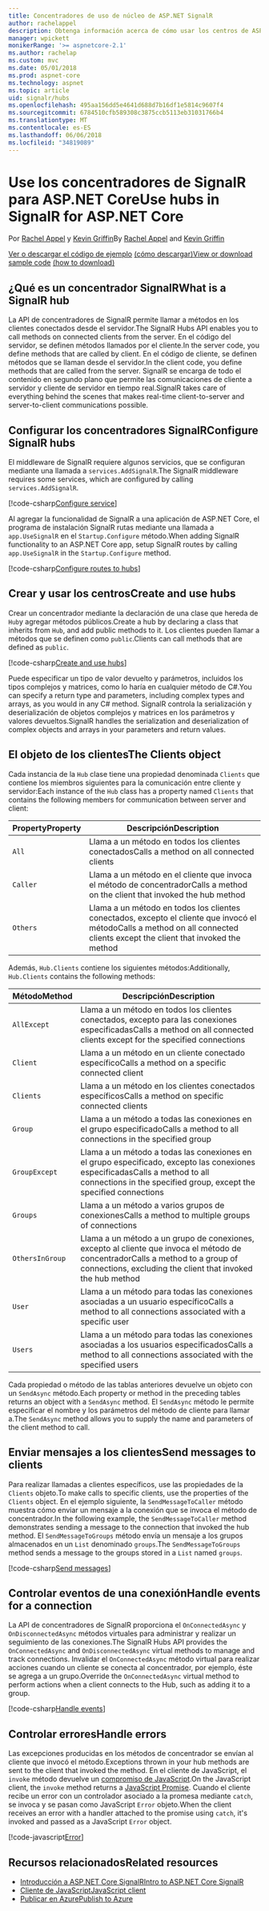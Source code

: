 ```yaml
---
title: Concentradores de uso de núcleo de ASP.NET SignalR
author: rachelappel
description: Obtenga información acerca de cómo usar los centros de ASP.NET Core SignalR.
manager: wpickett
monikerRange: '>= aspnetcore-2.1'
ms.author: rachelap
ms.custom: mvc
ms.date: 05/01/2018
ms.prod: aspnet-core
ms.technology: aspnet
ms.topic: article
uid: signalr/hubs
ms.openlocfilehash: 495aa156dd5e4641d688d7b16df1e5814c9607f4
ms.sourcegitcommit: 6784510cfb589308c3875ccb5113eb31031766b4
ms.translationtype: MT
ms.contentlocale: es-ES
ms.lasthandoff: 06/06/2018
ms.locfileid: "34819089"
---
```

# <a name="use-hubs-in-signalr-for-aspnet-core"></a><span data-ttu-id="34b88-103">Use los concentradores de SignalR para ASP.NET Core</span><span class="sxs-lookup"><span data-stu-id="34b88-103">Use hubs in SignalR for ASP.NET Core</span></span>

<span data-ttu-id="34b88-104">Por [Rachel Appel](https://twitter.com/rachelappel) y [Kevin Griffin](https://twitter.com/1kevgriff)</span><span class="sxs-lookup"><span data-stu-id="34b88-104">By [Rachel Appel](https://twitter.com/rachelappel) and [Kevin Griffin](https://twitter.com/1kevgriff)</span></span>

<span data-ttu-id="34b88-105">[Ver o descargar el código de ejemplo](https://github.com/aspnet/Docs/tree/master/aspnetcore/signalr/hubs/sample/ ) [(cómo descargar)](xref:tutorials/index#how-to-download-a-sample)</span><span class="sxs-lookup"><span data-stu-id="34b88-105">[View or download sample code](https://github.com/aspnet/Docs/tree/master/aspnetcore/signalr/hubs/sample/ ) [(how to download)](xref:tutorials/index#how-to-download-a-sample)</span></span>

## <a name="what-is-a-signalr-hub"></a><span data-ttu-id="34b88-106">¿Qué es un concentrador SignalR</span><span class="sxs-lookup"><span data-stu-id="34b88-106">What is a SignalR hub</span></span>

<span data-ttu-id="34b88-107">La API de concentradores de SignalR permite llamar a métodos en los clientes conectados desde el servidor.</span><span class="sxs-lookup"><span data-stu-id="34b88-107">The SignalR Hubs API enables you to call methods on connected clients from the server.</span></span> <span data-ttu-id="34b88-108">En el código del servidor, se definen métodos llamados por el cliente.</span><span class="sxs-lookup"><span data-stu-id="34b88-108">In the server code, you define methods that are called by client.</span></span> <span data-ttu-id="34b88-109">En el código de cliente, se definen métodos que se llaman desde el servidor.</span><span class="sxs-lookup"><span data-stu-id="34b88-109">In the client code, you define methods that are called from the server.</span></span> <span data-ttu-id="34b88-110">SignalR se encarga de todo el contenido en segundo plano que permite las comunicaciones de cliente a servidor y cliente de servidor en tiempo real.</span><span class="sxs-lookup"><span data-stu-id="34b88-110">SignalR takes care of everything behind the scenes that makes real-time client-to-server and server-to-client communications possible.</span></span>

## <a name="configure-signalr-hubs"></a><span data-ttu-id="34b88-111">Configurar los concentradores SignalR</span><span class="sxs-lookup"><span data-stu-id="34b88-111">Configure SignalR hubs</span></span>

<span data-ttu-id="34b88-112">El middleware de SignalR requiere algunos servicios, que se configuran mediante una llamada a `services.AddSignalR`.</span><span class="sxs-lookup"><span data-stu-id="34b88-112">The SignalR middleware requires some services, which are configured by calling `services.AddSignalR`.</span></span>

[!code-csharp[Configure service](hubs/sample/startup.cs?range=38)]

<span data-ttu-id="34b88-113">Al agregar la funcionalidad de SignalR a una aplicación de ASP.NET Core, el programa de instalación SignalR rutas mediante una llamada a `app.UseSignalR` en el `Startup.Configure` método.</span><span class="sxs-lookup"><span data-stu-id="34b88-113">When adding SignalR functionality to an ASP.NET Core app, setup SignalR routes by calling `app.UseSignalR` in the `Startup.Configure` method.</span></span>

[!code-csharp[Configure routes to hubs](hubs/sample/startup.cs?range=57-60)]

## <a name="create-and-use-hubs"></a><span data-ttu-id="34b88-114">Crear y usar los centros</span><span class="sxs-lookup"><span data-stu-id="34b88-114">Create and use hubs</span></span>

<span data-ttu-id="34b88-115">Crear un concentrador mediante la declaración de una clase que hereda de `Hub`y agregar métodos públicos.</span><span class="sxs-lookup"><span data-stu-id="34b88-115">Create a hub by declaring a class that inherits from `Hub`, and add public methods to it.</span></span> <span data-ttu-id="34b88-116">Los clientes pueden llamar a métodos que se definen como `public`.</span><span class="sxs-lookup"><span data-stu-id="34b88-116">Clients can call methods that are defined as `public`.</span></span>

[!code-csharp[Create and use hubs](hubs/sample/hubs/chathub.cs?range=8-37)]

<span data-ttu-id="34b88-117">Puede especificar un tipo de valor devuelto y parámetros, incluidos los tipos complejos y matrices, como lo haría en cualquier método de C#.</span><span class="sxs-lookup"><span data-stu-id="34b88-117">You can specify a return type and parameters, including complex types and arrays, as you would in any C# method.</span></span> <span data-ttu-id="34b88-118">SignalR controla la serialización y deserialización de objetos complejos y matrices en los parámetros y valores devueltos.</span><span class="sxs-lookup"><span data-stu-id="34b88-118">SignalR handles the serialization and deserialization of complex objects and arrays in your parameters and return values.</span></span>

## <a name="the-clients-object"></a><span data-ttu-id="34b88-119">El objeto de los clientes</span><span class="sxs-lookup"><span data-stu-id="34b88-119">The Clients object</span></span>

<span data-ttu-id="34b88-120">Cada instancia de la `Hub` clase tiene una propiedad denominada `Clients` que contiene los miembros siguientes para la comunicación entre cliente y servidor:</span><span class="sxs-lookup"><span data-stu-id="34b88-120">Each instance of the `Hub` class has a property named `Clients` that contains the following members for communication between server and client:</span></span>

| <span data-ttu-id="34b88-121">Property</span><span class="sxs-lookup"><span data-stu-id="34b88-121">Property</span></span> | <span data-ttu-id="34b88-122">Descripción</span><span class="sxs-lookup"><span data-stu-id="34b88-122">Description</span></span> |
| ------ | ----------- |
| `All` | <span data-ttu-id="34b88-123">Llama a un método en todos los clientes conectados</span><span class="sxs-lookup"><span data-stu-id="34b88-123">Calls a method on all connected clients</span></span> |
| `Caller` | <span data-ttu-id="34b88-124">Llama a un método en el cliente que invoca el método de concentrador</span><span class="sxs-lookup"><span data-stu-id="34b88-124">Calls a method on the client that invoked the hub method</span></span> |
| `Others` | <span data-ttu-id="34b88-125">Llama a un método en todos los clientes conectados, excepto el cliente que invocó el método</span><span class="sxs-lookup"><span data-stu-id="34b88-125">Calls a method on all connected clients except the client that invoked the method</span></span> |


<span data-ttu-id="34b88-126">Además, `Hub.Clients` contiene los siguientes métodos:</span><span class="sxs-lookup"><span data-stu-id="34b88-126">Additionally, `Hub.Clients` contains the following methods:</span></span>

| <span data-ttu-id="34b88-127">Método</span><span class="sxs-lookup"><span data-stu-id="34b88-127">Method</span></span> | <span data-ttu-id="34b88-128">Descripción</span><span class="sxs-lookup"><span data-stu-id="34b88-128">Description</span></span> |
| ------ | ----------- |
| `AllExcept` | <span data-ttu-id="34b88-129">Llama a un método en todos los clientes conectados, excepto para las conexiones especificadas</span><span class="sxs-lookup"><span data-stu-id="34b88-129">Calls a method on all connected clients except for the specified connections</span></span> |
| `Client` | <span data-ttu-id="34b88-130">Llama a un método en un cliente conectado específico</span><span class="sxs-lookup"><span data-stu-id="34b88-130">Calls a method on a specific connected client</span></span> |
| `Clients` | <span data-ttu-id="34b88-131">Llama a un método en los clientes conectados específicos</span><span class="sxs-lookup"><span data-stu-id="34b88-131">Calls a method on specific connected clients</span></span> |
| `Group` | <span data-ttu-id="34b88-132">Llama a un método a todas las conexiones en el grupo especificado</span><span class="sxs-lookup"><span data-stu-id="34b88-132">Calls a method to all connections in the specified group</span></span>  |
| `GroupExcept` | <span data-ttu-id="34b88-133">Llama a un método a todas las conexiones en el grupo especificado, excepto las conexiones especificadas</span><span class="sxs-lookup"><span data-stu-id="34b88-133">Calls a method to all connections in the specified group, except the specified connections</span></span> |
| `Groups` | <span data-ttu-id="34b88-134">Llama a un método a varios grupos de conexiones</span><span class="sxs-lookup"><span data-stu-id="34b88-134">Calls a method to multiple groups of connections</span></span>  |
| `OthersInGroup` | <span data-ttu-id="34b88-135">Llama a un método a un grupo de conexiones, excepto al cliente que invoca el método de concentrador</span><span class="sxs-lookup"><span data-stu-id="34b88-135">Calls a method to a group of connections, excluding the client that invoked the hub method</span></span>  |
| `User` | <span data-ttu-id="34b88-136">Llama a un método para todas las conexiones asociadas a un usuario específico</span><span class="sxs-lookup"><span data-stu-id="34b88-136">Calls a method to all connections associated with a specific user</span></span> |
| `Users` | <span data-ttu-id="34b88-137">Llama a un método para todas las conexiones asociadas a los usuarios especificados</span><span class="sxs-lookup"><span data-stu-id="34b88-137">Calls a method to all connections associated with the specified users</span></span> |

<span data-ttu-id="34b88-138">Cada propiedad o método de las tablas anteriores devuelve un objeto con un `SendAsync` método.</span><span class="sxs-lookup"><span data-stu-id="34b88-138">Each property or method in the preceding tables returns an object with a `SendAsync` method.</span></span> <span data-ttu-id="34b88-139">El `SendAsync` método le permite especificar el nombre y los parámetros del método de cliente para llamar a.</span><span class="sxs-lookup"><span data-stu-id="34b88-139">The `SendAsync` method allows you to supply the name and parameters of the client method to call.</span></span>

## <a name="send-messages-to-clients"></a><span data-ttu-id="34b88-140">Enviar mensajes a los clientes</span><span class="sxs-lookup"><span data-stu-id="34b88-140">Send messages to clients</span></span>

<span data-ttu-id="34b88-141">Para realizar llamadas a clientes específicos, use las propiedades de la `Clients` objeto.</span><span class="sxs-lookup"><span data-stu-id="34b88-141">To make calls to specific clients, use the properties of the `Clients` object.</span></span> <span data-ttu-id="34b88-142">En el ejemplo siguiente, la `SendMessageToCaller` método muestra cómo enviar un mensaje a la conexión que se invoca el método de concentrador.</span><span class="sxs-lookup"><span data-stu-id="34b88-142">In the following example, the `SendMessageToCaller` method demonstrates sending a message to the connection that invoked the hub method.</span></span> <span data-ttu-id="34b88-143">El `SendMessageToGroups` método envía un mensaje a los grupos almacenados en un `List` denominado `groups`.</span><span class="sxs-lookup"><span data-stu-id="34b88-143">The `SendMessageToGroups` method sends a message to the groups stored in a `List` named `groups`.</span></span>

[!code-csharp[Send messages](hubs/sample/hubs/chathub.cs?range=15-24)]

## <a name="handle-events-for-a-connection"></a><span data-ttu-id="34b88-144">Controlar eventos de una conexión</span><span class="sxs-lookup"><span data-stu-id="34b88-144">Handle events for a connection</span></span>

<span data-ttu-id="34b88-145">La API de concentradores de SignalR proporciona el `OnConnectedAsync` y `OnDisconnectedAsync` métodos virtuales para administrar y realizar un seguimiento de las conexiones.</span><span class="sxs-lookup"><span data-stu-id="34b88-145">The SignalR Hubs API provides the `OnConnectedAsync` and `OnDisconnectedAsync` virtual methods to manage and track connections.</span></span> <span data-ttu-id="34b88-146">Invalidar el `OnConnectedAsync` método virtual para realizar acciones cuando un cliente se conecta al concentrador, por ejemplo, éste se agrega a un grupo.</span><span class="sxs-lookup"><span data-stu-id="34b88-146">Override the `OnConnectedAsync` virtual method to perform actions when a client connects to the Hub, such as adding it to a group.</span></span>

[!code-csharp[Handle events](hubs/sample/hubs/chathub.cs?range=26-36)]

## <a name="handle-errors"></a><span data-ttu-id="34b88-147">Controlar errores</span><span class="sxs-lookup"><span data-stu-id="34b88-147">Handle errors</span></span>

<span data-ttu-id="34b88-148">Las excepciones producidas en los métodos de concentrador se envían al cliente que invocó el método.</span><span class="sxs-lookup"><span data-stu-id="34b88-148">Exceptions thrown in your hub methods are sent to the client that invoked the method.</span></span> <span data-ttu-id="34b88-149">En el cliente de JavaScript, el `invoke` método devuelve un [compromiso de JavaScript](https://developer.mozilla.org/docs/Web/JavaScript/Guide/Using_promises).</span><span class="sxs-lookup"><span data-stu-id="34b88-149">On the JavaScript client, the `invoke` method returns a [JavaScript Promise](https://developer.mozilla.org/docs/Web/JavaScript/Guide/Using_promises).</span></span> <span data-ttu-id="34b88-150">Cuando el cliente recibe un error con un controlador asociado a la promesa mediante `catch`, se invoca y se pasan como JavaScript `Error` objeto.</span><span class="sxs-lookup"><span data-stu-id="34b88-150">When the client receives an error with a handler attached to the promise using `catch`, it's invoked and passed as a JavaScript `Error` object.</span></span>

[!code-javascript[Error](hubs/sample/wwwroot/js/chat.js?range=23)]

## <a name="related-resources"></a><span data-ttu-id="34b88-151">Recursos relacionados</span><span class="sxs-lookup"><span data-stu-id="34b88-151">Related resources</span></span>

* [<span data-ttu-id="34b88-152">Introducción a ASP.NET Core SignalR</span><span class="sxs-lookup"><span data-stu-id="34b88-152">Intro to ASP.NET Core SignalR</span></span>](xref:signalr/introduction)
* [<span data-ttu-id="34b88-153">Cliente de JavaScript</span><span class="sxs-lookup"><span data-stu-id="34b88-153">JavaScript client</span></span>](xref:signalr/javascript-client)
* [<span data-ttu-id="34b88-154">Publicar en Azure</span><span class="sxs-lookup"><span data-stu-id="34b88-154">Publish to Azure</span></span>](xref:signalr/publish-to-azure-web-app)
